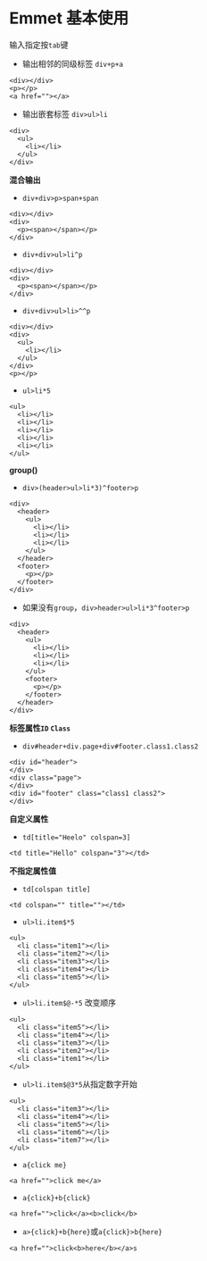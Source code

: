 # Emmet 基本使用

输入指定按`tab`键
- 输出相邻的同级标签
`div+p+a`

```
<div></div>
<p></p>
<a href=""></a>
```

- 输出嵌套标签 `div>ul>li`

```
<div>
  <ul>
    <li></li>
  </ul>
</div>
```

**混合输出**

- `div+div>p>span+span`

```
<div></div>
<div>
  <p><span></span></p>
</div>
```

- `div+div>ul>li^p`

```
<div></div>
<div>
  <p><span></span></p>
</div>
```

- `div+div>ul>li>^^p`

```
<div></div>
<div>
  <ul>
    <li></li>
  </ul>
</div>
<p></p>
```

- `ul>li*5`

```
<ul>
  <li></li>
  <li></li>
  <li></li>
  <li></li>
  <li></li>
</ul>
```

**group()**

- `div>(header>ul>li*3)^footer>p`

```
<div>
  <header>
    <ul>
      <li></li>
      <li></li>
      <li></li>
    </ul>
  </header>
  <footer>
    <p></p>
  </footer>
</div>
```
- 如果没有`group`，`div>header>ul>li*3^footer>p`

```
<div>
  <header>
    <ul>
      <li></li>
      <li></li>
      <li></li>
    </ul>
    <footer>
      <p></p>
    </footer>
  </header>
</div>
```

**标签属性`ID` `Class`**

- `div#header+div.page+div#footer.class1.class2`

```
<div id="header">
</div>
<div class="page">
</div>
<div id="footer" class="class1 class2">
</div>
```

**自定义属性**
- `td[title="Heelo" colspan=3]`

```
<td title="Hello" colspan="3"></td>
```

**不指定属性值**
- `td[colspan title]`

```
<td colspan="" title=""></td>
```

- `ul>li.item$*5`

```
<ul>
  <li class="item1"></li>
  <li class="item2"></li>
  <li class="item3"></li>
  <li class="item4"></li>
  <li class="item5"></li>
</ul>
```

- `ul>li.item$@-*5` 改变顺序

```
<ul>
  <li class="item5"></li>
  <li class="item4"></li>
  <li class="item3"></li>
  <li class="item2"></li>
  <li class="item1"></li>
</ul>
```

- `ul>li.item$@3*5`从指定数字开始

```
<ul>
  <li class="item3"></li>
  <li class="item4"></li>
  <li class="item5"></li>
  <li class="item6"></li>
  <li class="item7"></li>
</ul>
```

- `a{click me}`

```
<a href="">click me</a>
```

- `a{click}+b{click}`

```
<a href="">click</a><b>click</b>
```

- `a>{click}+b{here}`或`a{click}>b{here}`

```
<a href="">click<b>here</b></a>s
```
